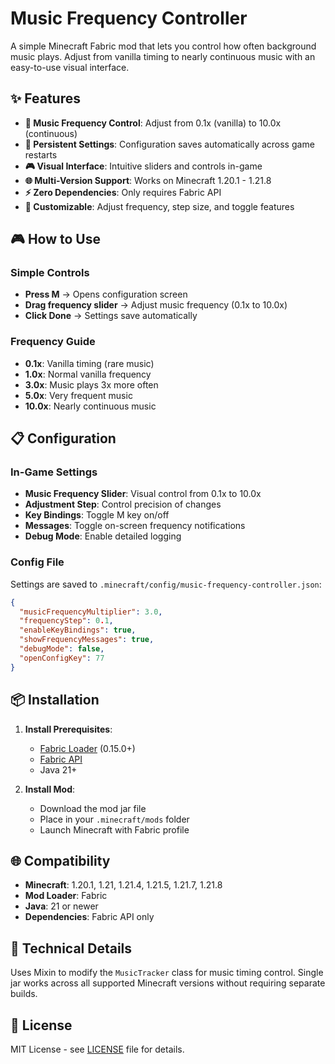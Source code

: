 # Music Frequency Controller

A simple Minecraft Fabric mod that lets you control how often background music plays. Adjust from vanilla timing to nearly continuous music with an easy-to-use visual interface.

## ✨ Features

- **🎵 Music Frequency Control**: Adjust from 0.1x (vanilla) to 10.0x (continuous)
- **💾 Persistent Settings**: Configuration saves automatically across game restarts
- **🎮 Visual Interface**: Intuitive sliders and controls in-game
- **🌐 Multi-Version Support**: Works on Minecraft 1.20.1 - 1.21.8
- **⚡ Zero Dependencies**: Only requires Fabric API
- **🔧 Customizable**: Adjust frequency, step size, and toggle features

## 🎮 How to Use

### Simple Controls
- **Press M** → Opens configuration screen
- **Drag frequency slider** → Adjust music frequency (0.1x to 10.0x)
- **Click Done** → Settings save automatically

### Frequency Guide
- **0.1x**: Vanilla timing (rare music)
- **1.0x**: Normal vanilla frequency
- **3.0x**: Music plays 3x more often
- **5.0x**: Very frequent music
- **10.0x**: Nearly continuous music

## 📋 Configuration

### In-Game Settings
- **Music Frequency Slider**: Visual control from 0.1x to 10.0x
- **Adjustment Step**: Control precision of changes
- **Key Bindings**: Toggle M key on/off
- **Messages**: Toggle on-screen frequency notifications
- **Debug Mode**: Enable detailed logging

### Config File
Settings are saved to `.minecraft/config/music-frequency-controller.json`:
```json
{
  "musicFrequencyMultiplier": 3.0,
  "frequencyStep": 0.1,
  "enableKeyBindings": true,
  "showFrequencyMessages": true,
  "debugMode": false,
  "openConfigKey": 77
}
```

## 📦 Installation

1. **Install Prerequisites**:
   - [Fabric Loader](https://fabricmc.net/use/installer/) (0.15.0+)
   - [Fabric API](https://www.curseforge.com/minecraft/mc-mods/fabric-api)
   - Java 21+

2. **Install Mod**:
   - Download the mod jar file
   - Place in your `.minecraft/mods` folder
   - Launch Minecraft with Fabric profile

## 🌐 Compatibility

- **Minecraft**: 1.20.1, 1.21, 1.21.4, 1.21.5, 1.21.7, 1.21.8
- **Mod Loader**: Fabric
- **Java**: 21 or newer
- **Dependencies**: Fabric API only

## 🔧 Technical Details

Uses Mixin to modify the `MusicTracker` class for music timing control. Single jar works across all supported Minecraft versions without requiring separate builds.

## 📄 License

MIT License - see [LICENSE](LICENSE) file for details.
